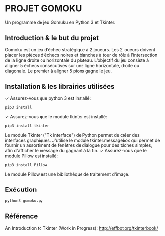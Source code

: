 # PROJET GOMOKU

Un programme de jeu Gomuku en Python 3 et Tkinter.
## Introduction & le but du projet
Gomoku est un jeu d’échec stratégique à 2 joueurs. Les 2 joueurs doivent placer les pièces d’échecs noires et blanches à tour de rôle à l’intersection de la ligne droite ou horizontale du plateau. L’objectif du jeu consiste à aligner 5 échecs consécutives sur une ligne horizontale, droite ou diagonale. Le premier à aligner 5 pions gagne le jeu.
## Installation & les librairies utilisées
✓ Assurez-vous que python 3 est installé:
```shell
pip3 install 
```
✓ Assurez-vous que le module tkinter est installé:
```shell
pip3 install tkinter
```
Le module Tkinter ("Tk interface") de Python permet de créer des interfaces graphiques. J'utilise le module tkinter.messagebox qui permet de fournir un assortiment de fenêtres de dialogue pour des tâches simples, afin d'afficher le message du gagnant à la fin.
✓ Assurez-vous que le module Pillow est installé:
```shell
pip3 install Pillow
```
Le module Pillow est une bibliothèque de traitement d'image.

## Exécution
```shell
python3 gomoku.py
```
## Référence
An Introduction to Tkinter (Work in Progress): http://effbot.org/tkinterbook/
